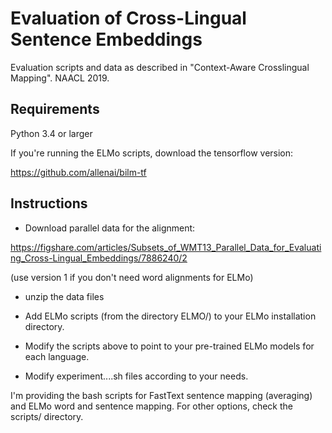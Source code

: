 # Evaluation of Cross-Lingual Sentence Embeddings

Evaluation scripts and data as described in "Context-Aware Crosslingual Mapping". NAACL 2019.

## Requirements ##

Python 3.4 or larger

If you're running the ELMo scripts, download the tensorflow version: 

https://github.com/allenai/bilm-tf

## Instructions ##

* Download parallel data for the alignment: 

https://figshare.com/articles/Subsets_of_WMT13_Parallel_Data_for_Evaluating_Cross-Lingual_Embeddings/7886240/2

(use version 1 if you don't need word alignments for ELMo)

* unzip the data files

* Add ELMo scripts (from the directory ELMO/) to your ELMo installation directory. 

* Modify the scripts above to point to your pre-trained ELMo models for each language. 

* Modify experiment....sh files according to your needs. 

I'm providing the bash scripts for FastText sentence mapping (averaging) and ELMo word and sentence mapping. For other options, check the scripts/ directory. 
